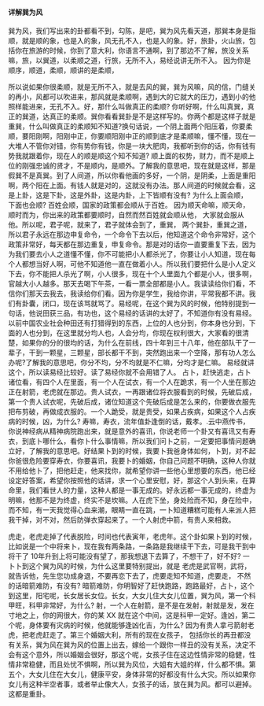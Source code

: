 #### 详解巽为风

巽为风，我们写出来的卦都看不到，勾陈，是吧，巽为风先看天道，那巽本身是指顺，就是顺的象，也是入的象，风无孔不入，也是入的象。好，旅卦，火山旅，包括你在旅游的时候，你到了意大利，你语言不通啊，到了那边不了解，旅没关系嘛，旅，以巽道，以柔顺之道，行旅，无所不入，易经说讲无所不入。 因为你是顺序，顺道，柔顺，顺讲的是柔顺，

所以说如果你很柔顺，就是无所不入，就是去风的巽，巽为风嘛，风的信，门缝关的再小，风都可以吹进来，那风就是柔顺啊，遇到大的它就大的压力，遇到小的他照样能进来，无孔不入。好，那什么叫做真正的柔顺? 你听好啊，什么叫真巽，真正的巽道，达真正的柔顺。巽你看看巽卦是不是这样写的。你两个都是这样子就是重巽，什么叫做真正的柔顺知不知道?换句话说，一个阴上面两个阳压着，你要柔顺，要阳刚啊，阳刚中正，你要顺阳刚中正的顺到底才是柔顺嘛，懂不懂，现在一大堆人不管你对错，你有势你有钱，你是一块大肥肉，我都听到你的话，你有钱有势我就跟着你，现在人的顺是顺这个知不知道? 顺上面的权势，财力，而不是顺上位的刚强忠诚的贤才，不是顺内，是顺外。了解我的意思吧，现在就是这样，那是假巽不是真巽。到了人间道，所以你看他画的多好，一个阴，是阴柔，上面是重阳啊，两个阳在上面。有钱人就是对的，这就没有办法。那人间道的时候就会看，这是上卦，这是下卦，这是外卦，这是内卦，上下皆顺有没有? 为什么上面会顺， 下面也会顺? 百姓会顺，国家的政策都会顺从于百姓。 因为顺天命嘛，顺天命，顺时而为，你出来的政策都要顺时，自然而然百姓就会顺从他， 大家就会服从他。所以呢，君子呢，就来了，君子就体会到了，重巽， 两个巽卦，重巽之道，所以君子永远在那边申复命令，一个命令下去以后，他知道这个命令非常好，这个政策非常好，每天都在那边重复，申复命令。那是对的话你一直要重复下去，因为为我们要去小人之道懂不懂，你不可能把小人都杀光了，你要让小人知道，现在每个人都想当好人啊，可他不知道他一直在做着小人。所以我们要把什么是小人定义下去，你不能把人杀光了啊，小人很多，现在十个人里面九个都是小人，很多啊，官越大小人越多。那天去喝下午茶，一看一票全部都是小人。我读读给你们看，不信你们那天去我去，我读给你们看。因为你是学生，我给你讲，平常我都不讲。我们有卦囊，闭口，现在该骂就骂了。易经呢，在这个巽为风的时候，他特别提到一句话，他说田获三品，有功也，这个易经的话讲的太好了，不知道你有没有易经。以前中国农业社会种田还有打猎得到的东西，上位的人也分到，你本身也分到，下面的人也分到，在这里就分均人也，人会分均，你现在权利很大，大家看的很清楚，如果你的分的很均的话，为什么在前线，四十年到三十八年，他在部队干了一辈子，干到一颗星，三颗星，部长都干不到，突然跑出来一个空降，那有功人怎么办呢?了解我的意思吧，你分不均，分不均就是不仁嘛，分均才是仁嘛。 易经就讲这个，所以读易经比较好。读了易经你就不会用错了人。 占卜，赶快逃走，占卜诸位看，有四个人在里面，有一个人在试衣，有一个人在跪求，有一个人坐在那边正在射箭，老虎就在那边。贵人试衣，一再跟诸位将衣服看到的时候，先破后成，第一个贵人试衣呢，先破后成，诸位知道这个先破后成是怎么来的，你要做衣服先把布剪破，再做成衣服的。一个人跪受，就是贵受，如果占疾病，如果这个人占疾病的时候，凶，为什么? 寿嘛，寿衣，流年值卦逢倒的话，戴孝。.云中燕传书，你说神经病从精神病院跑出来，就是意外的喜讯，你说老师一个卦又有喜讯又有寿衣，到底卜哪什么，看你卜什么事情嘛，所以我们问卜之前，一定要把事情问题确立好，了解我的意思吧。好结果卜到的时候，我要卜我爸身体如何，卜到，对不起你爸很危险要穿寿衣，你要喜讯，我要卜的婚姻，你自己问题不明确，这种人你就不用给他卜了，把他赶走，他来找你，就希望你讲一些他心里想要的东西，他已经设定好答案，希望你按照他的话讲，求一个心里安慰，好，那这个人到头来，在算命里，我们看世人的力量，这种人都是一事无成的。好永远都一事无成的，终虚为明嘛，他那不是为终虚，终实不是坎嘛。人在虎下坐，身处险而不知，身在险中，而不知，有一天我觉得心血来潮，眼睛一直在跳，一卜知道糟糕可能有人来派人把我干掉，对不对，然后防弹衣穿起来了。一个人射虎中箭，有贵人来相救。

虎走，老虎走掉了代表脱险，时间也代表寅年，老虎年。这个卦如果卜到的时候，比如说是一个中将来卜，现在我有两条路，一条路是我继续干下去，可是我干到中将干了 10年升到上将可能没有望了，那我想退下去算了，不想干了，好不好? 一卜卜到这个巽为风的时候，为什么这里要特别提出，就是
老虎是武官啊，武将，就告诉他，先生您功成身退，不要再恋下去了，虎要走知不知道，虎要走， 不然的话暗箭难防，有没有? 暗箭难防，你明智好了赶快跑路，跑路最好，占卜，这个到这里，阳宅呢，长女居长女位。长女，大女儿住大女儿位置，巽为风，第一个科甲旺，科甲非常好，为什么? 射，一个人在射箭，是不是在发射，射就是发，发在寸地之上，你的网很大，你的某 XX 就在这个中间，这是科甲一定好。逢凶，第二个呢，身体要有灾病的时候，他就能够逢凶化吉，为什么? 因为有贵人拿弓箭射老虎，把老虎赶走了。第三个婚姻大利，所有的现在女孩子， 包括你长的再丑都没有关系，巽为风在巽为风的位置上出去，嫁给一个跟你一样丑的没有关系，决定不会有这个意外，所以婚姻会很好，那这个呢，女孩子住在这边性情非常的稳健，性情非常稳健，而且处忧不惧啊，所以巽为风位，大姐有大姐的样，什么都不惧。第五个，大女儿住在大女儿，健康平安，身体非常的好都没有什么大灾。所以如果你女儿有这种半空者事，或者举止像大人，女孩子的话，放在巽为风。都可以避掉。这都是重卦。